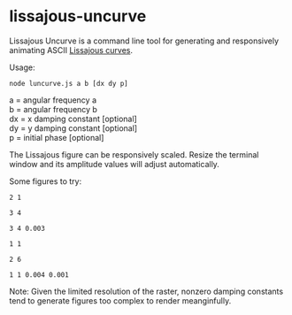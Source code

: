 # lissajous-uncurve

Lissajous Uncurve is a command line tool for generating and responsively animating ASCII [Lissajous curves](https://en.wikipedia.org/wiki/Lissajous_curve).

Usage: 

`node luncurve.js a b [dx dy p]`

a = angular frequency a  
b = angular frequency b  
dx = x damping constant [optional]  
dy = y damping constant [optional]  
p = initial phase [optional]  

The Lissajous figure can be responsively scaled. Resize the terminal window and its amplitude values will adjust automatically.

Some figures to try:

`2 1` 

`3 4` 

`3 4 0.003`

`1 1`

`2 6`

`1 1 0.004 0.001`

Note: Given the limited resolution of the raster, nonzero damping constants tend to generate figures too complex to render meanginfully.